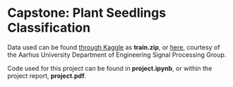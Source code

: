 # Capstone: Plant Seedlings Classification

Data used can be found [through Kaggle](https://www.kaggle.com/c/plant-seedlings-classification/data) as **train.zip**,
or [here](https://vision.eng.au.dk/plant-seedlings-dataset/), courtesy of the Aarhus University Department of Engineering
Signal Processing Group.

Code used for this project can be found in **project.ipynb**, or within the project report, **project.pdf**.
